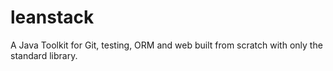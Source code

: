 # leanstack
A Java Toolkit for Git, testing, ORM and web built from scratch with only the standard library.
